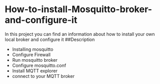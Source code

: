 # How-to-install-Mosquitto-broker-and-configure-it
In this project you can find an information about how to install your own local broker and configure it 
##Description

- Installing mosquitto
- Configure Firewall
- Run mosquitto broker
- Configure mosquitto.conf
- Install MQTT explorer
- connect to your MQTT broker
